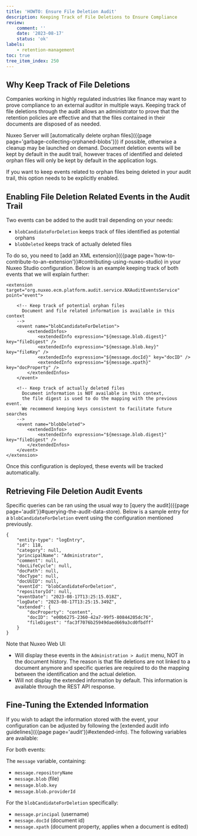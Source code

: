 ```yaml
---
title: 'HOWTO: Ensure File Deletion Audit'
description: Keeping Track of File Deletions to Ensure Compliance
review:
    comment: ''
    date: '2023-08-17'
    status: 'ok'
labels:
    - retention-management
toc: true
tree_item_index: 250
---
```


## Why Keep Track of File Deletions

Companies working in highly regulated industries like finance may want to prove compliance to an external auditor in multiple ways. Keeping track of file deletions through the audit allows an administrator to prove that the retention policies are effective and that the files contained in their documents are disposed of as needed.

Nuxeo Server will [automatically delete orphan files]({{page page='garbage-collecting-orphaned-blobs'}}) if possible, otherwise a cleanup may be launched on demand. Document deletion events will be kept by default in the audit trail, however traces of identified and deleted orphan files will only be kept by default in the application logs.

If you want to keep events related to orphan files being deleted in your audit trail, this option needs to be explicitly enabled.

## Enabling File Deletion Related Events in the Audit Trail

Two events can be added to the audit trail depending on your needs: 

- `blobCandidateForDeletion` keeps track of files identified as potential orphans
- `blobDeleted` keeps track of actually deleted files

To do so, you need to [add an XML extension]({{page page='how-to-contribute-to-an-extension'}}#contributing-using-nuxeo-studio) in your Nuxeo Studio configuration. Below is an example keeping track of both events that we will explain further:

```
<extension target="org.nuxeo.ecm.platform.audit.service.NXAuditEventsService" point="event">

    <!-- Keep track of potential orphan files 
      Document and file related information is available in this context
    -->
    <event name="blobCandidateForDeletion">
        <extendedInfos>
            <extendedInfo expression="${message.blob.digest}" key="fileDigest" />
            <extendedInfo expression="${message.blob.key}" key="fileKey" />
            <extendedInfo expression="${message.docId}" key="docID" />
            <extendedInfo expression="${message.xpath}" key="docProperty" />
        </extendedInfos>
    </event>

    <!-- Keep track of actually deleted files 
      Document information is NOT available in this context, 
      the file digest is used to do the mapping with the previous event.
      We recommend keeping keys consistent to facilitate future searches
    -->
    <event name="blobDeleted">
        <extendedInfos>
            <extendedInfo expression="${message.blob.digest}" key="fileDigest" />
        </extendedInfos>
    </event>
</extension>
```

Once this configuration is deployed, these events will be tracked automatically.

## Retrieving File Deletion Audit Events

Specific queries can be ran using the usual way to [query the audit]({{page page='audit'}}#querying-the-audit-data-store). Below is a sample entry for a `blobCandidateForDeletion` event using the configuration mentioned previously.

```
{
    "entity-type": "logEntry",
    "id": 118,
    "category": null,
    "principalName": "Administrator",
    "comment": null,
    "docLifeCycle": null,
    "docPath": null,
    "docType": null,
    "docUUID": null,
    "eventId": "blobCandidateForDeletion",
    "repositoryId": null,
    "eventDate": "2023-08-17T13:25:15.018Z",
    "logDate": "2023-08-17T13:25:15.349Z",
    "extended": {
        "docProperty": "content",
        "docID": "e00b6275-2360-42a7-99f5-80844205dc76",
        "fileDigest": "fac3f7076b25949daed669a3cd0fbdff"
    }
}
```

Note that Nuxeo Web UI: 
- Will display these events in the `Administration > Audit` menu, NOT in the document history. The reason is that file deletions are not linked to a document anymore and specific queries are required to do the mapping between the identification and the actual deletion.
- Will not display the extended information by default. This information is available through the REST API response.

## Fine-Tuning the Extended Information

If you wish to adapt the information stored with the event, your configuration can be adjusted by following the [extended audit info guidelines]({{page page='audit'}}#extended-info). The following variables are available:

For both events:

The `message` variable, containing:
- `message.repositoryName`
- `message.blob` (file)
- `message.blob.key`
- `message.blob.providerId`

For the `blobCandidateForDeletion` specifically:
- `message.principal` (username)
- `message.docId` (document id)
- `message.xpath` (document property, applies when a document is edited)
